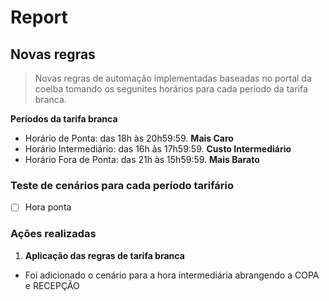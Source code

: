 # Report

## Novas regras
> Novas regras de automação implementadas baseadas no portal da coelba tomando os segunites horários para cada período da tarifa branca.

**Períodos da tarifa branca**

- Horário de Ponta: das 18h às 20h59:59.       **Mais Caro**
- Horário Intermediário: das 16h às 17h59:59.  **Custo Intermediário**
- Horário Fora de Ponta: das 21h às 15h59:59.  **Mais Barato**

### Teste de cenários para cada período tarifário
- [ ] Hora ponta

### Ações realizadas

1. **Aplicação das regras de tarifa branca**
- Foi adicionado o cenário para a hora intermediária abrangendo a COPA e RECEPÇÃO